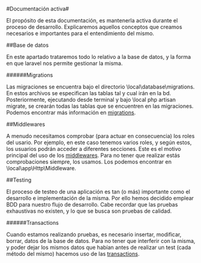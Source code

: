 #Documentación activa#

El propósito de esta documentación, es mantenerla activa durante el proceso de desarrollo. Explicaremos aquellos conceptos
que creamos necesarios e importantes para el entendimiento del mismo.

##Base de datos

En este apartado trataremos todo lo relativo a la base de datos, y la forma en que laravel nos permite gestionar la misma.

######Migrations

Las migraciones se encuentra bajo el directorio \local\database\migrations. En estos archivos se especifican las tablas
tal y cual irán en la bd. Posteriormente, ejecutando desde terminal y bajo \local  php artisan migrate, se crearán todas
las tablas que se encuentren en las migraciones. Podemos encontrar más información en [migrations](http://laravel.com/docs/5.1/migrations).


##Middlewares

A menudo necesitamos comprobar (para actuar en consecuencia) los roles del usario. Por ejemplo, en este caso tenemos varios roles,
y según estos, los usuarios podrán acceder a diferentes secciones. Este es el motivo principal del uso de los [middlewares](http://laravel.com/docs/5.1/middleware). Para no
tener que realizar estás comprobaciones siempre, los usamos. Los podemos encontrar en \local\app\Http\Middleware.


##Testing

El proceso de testeo de una aplicación es tan (o más) importante como el desarrollo e implementación de la misma. Por ello hemos decidido emplear
BDD para nuestro flujo de desarrollo. Cabe recordar que las pruebas exhaustivas no existen, y lo que se busca son pruebas de calidad.

######Transactions

Cuando estamos realizando pruebas, es necesario insertar, modificar, borrar, datos de la base de datos. Para no tener que interferir con la misma,
y poder dejar los mismos datos que habían antes de realizar un test (cada método del mismo) hacemos uso de las [transactions](http://laravel.com/docs/5.1/testing).


